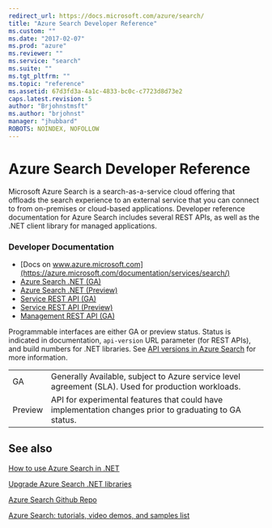 ```yaml
---
redirect_url: https://docs.microsoft.com/azure/search/
title: "Azure Search Developer Reference"
ms.custom: ""
ms.date: "2017-02-07"
ms.prod: "azure"
ms.reviewer: ""
ms.service: "search"
ms.suite: ""
ms.tgt_pltfrm: ""
ms.topic: "reference"
ms.assetid: 67d3fd3a-4a1c-4833-bc0c-c7723d8d73e2
caps.latest.revision: 5
author: "Brjohnstmsft"
ms.author: "brjohnst"
manager: "jhubbard"
ROBOTS: NOINDEX, NOFOLLOW
---
```

# Azure Search Developer Reference
Microsoft Azure Search is a search-as-a-service cloud offering that offloads the search experience to an external service that you can connect to from on-premises or cloud-based applications. Developer reference documentation for Azure Search includes several REST APIs, as well as the .NET client library for managed applications.

###  Developer Documentation

* [Docs on www.azure.microsoft.com](https://azure.microsoft.com/documentation/services/search/)
* [Azure Search .NET (GA)](https://msdn.microsoft.com/library/azure/dn951165.aspx)
* [Azure Search .NET (Preview)](https://msdn.microsoft.com/library/azure/mt761536(v=azure.103).aspx)
* [Service REST API (GA)](https://msdn.microsoft.com/library/azure/dn798935.aspx)
* [Service REST API (Preview)](https://azure.microsoft.com/documentation/articles/search-api-2015-02-28-preview/)
* [Management REST API (GA)](https://msdn.microsoft.com/library/azure/dn832684.aspx)

Programmable interfaces are either GA or preview status. Status is indicated in documentation, `api-version` URL parameter (for REST APIs), and build numbers for .NET libraries. See [API versions in Azure Search](https://go.microsoft.com/fwlink/?linkid=834796) for more information.

| | |
|-----|-----|
|GA | Generally Available, subject to Azure service level agreement (SLA). Used for production workloads. |
|Preview | API for experimental features that could have implementation changes prior to graduating to GA status.|

## See also
[How to use Azure Search in .NET](https://azure.microsoft.com/ocumentation/articles/search-howto-dotnet-sdk/)

[Upgrade Azure Search .NET libraries](https://azure.microsoft.com/documentation/articles/search-dotnet-sdk-migration/)

[Azure Search Github Repo](https://github.com/AzureSearch)

[Azure Search: tutorials, video demos, and samples list](https://azure.microsoft.com/documentation/articles/search-video-demo-tutorial-list/)
